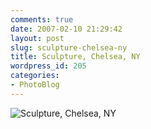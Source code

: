 ```yaml
---
comments: true
date: 2007-02-10 21:29:42
layout: post
slug: sculpture-chelsea-ny
title: Sculpture, Chelsea, NY
wordpress_id: 205
categories:
- PhotoBlog
---
```


![Sculpture, Chelsea, NY](http://ryanfitzer.com/main/wp-content/uploads/2007/02/sculpture.jpg)
